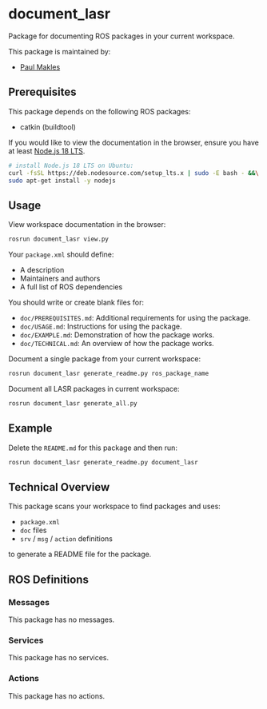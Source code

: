 # document_lasr

Package for documenting ROS packages in your current workspace.

This package is maintained by:
- [Paul Makles](mailto:me@insrt.uk)

## Prerequisites

This package depends on the following ROS packages:
- catkin (buildtool)

If you would like to view the documentation in the browser, ensure you have at least [Node.js 18 LTS](https://nodejs.org/en).

```bash
# install Node.js 18 LTS on Ubuntu:
curl -fsSL https://deb.nodesource.com/setup_lts.x | sudo -E bash - &&\
sudo apt-get install -y nodejs
```

## Usage

View workspace documentation in the browser:

```bash
rosrun document_lasr view.py
```

Your `package.xml` should define:

- A description
- Maintainers and authors
- A full list of ROS dependencies

You should write or create blank files for:

- `doc/PREREQUISITES.md`: Additional requirements for using the package.
- `doc/USAGE.md`: Instructions for using the package.
- `doc/EXAMPLE.md`: Demonstration of how the package works.
- `doc/TECHNICAL.md`: An overview of how the package works.

Document a single package from your current workspace:

```bash
rosrun document_lasr generate_readme.py ros_package_name
```

Document all LASR packages in current workspace:

```bash
rosrun document_lasr generate_all.py
```

## Example

Delete the `README.md` for this package and then run:

```bash
rosrun document_lasr generate_readme.py document_lasr
```

## Technical Overview

This package scans your workspace to find packages and uses:

- `package.xml`
- `doc` files
- `srv` / `msg` / `action` definitions

to generate a README file for the package.

## ROS Definitions

### Messages

This package has no messages.

### Services

This package has no services.

### Actions

This package has no actions.
